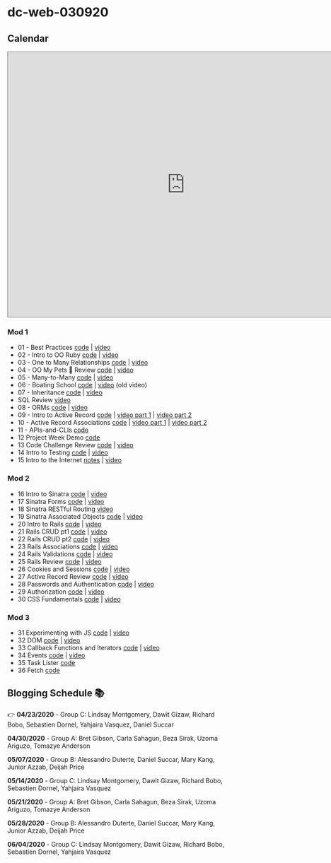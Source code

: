 # dc-web-030920

## Calendar

<iframe src="https://calendar.google.com/calendar/embed?height=600&amp;wkst=1&amp;bgcolor=%23ffffff&amp;ctz=America%2FNew_York&amp;src=ZmxhdGlyb25zY2hvb2wuY29tX2pubWt1MXAwMG9oaW1vajRmMnBodGxlczYwQGdyb3VwLmNhbGVuZGFyLmdvb2dsZS5jb20&amp;src=ZmxhdGlyb25zY2hvb2wuY29tX2UzcTBybHE5a3JtZ3Mza3VhMDVyNzEydW80QGdyb3VwLmNhbGVuZGFyLmdvb2dsZS5jb20&amp;color=%2333B679&amp;color=%23A79B8E&amp;mode=WEEK" style="border:solid 1px #777" width="800" height="600" frameborder="0" scrolling="no"></iframe>

### Mod 1

* 01 - Best Practices [code](https://github.com/learn-co-students/dc-web-030920/tree/master/01-Hasketball) | [video](https://youtu.be/HWAHL6Rfofo)
* 02 - Intro to OO Ruby [code](https://github.com/learn-co-students/dc-web-030920/tree/master/02-Intro-to-OO) | [video](https://youtu.be/8TZc52Mcui0)
* 03 - One to Many Relationships [code](https://github.com/learn-co-students/dc-web-030920/tree/master/03-One-to-Many) | [video](https://youtu.be/Z_crR62KgCU)
* 04 - OO My Pets 🧪 Review [code](https://github.com/learn-co-students/dc-web-030920/tree/master/05-OO-My-Pets) | [video](https://youtu.be/kSGLppn0n2o)
* 05 - Many-to-Many [code](https://github.com/learn-co-students/dc-web-030920/tree/master/04-Many-to-Many) | [video](https://youtu.be/m0hHjv8luZ8)
* 06 - Boating School [code](https://github.com/learn-co-students/dc-web-030920/tree/master/06-Boating-School) | [video](https://www.youtube.com/watch?v=j1nuxivf3Gc&feature=youtu.be) (old video)
* 07 - Inheritance [code](https://github.com/learn-co-students/dc-web-030920/tree/master/07-Inheritence) | [video](https://youtu.be/FgArehPdZGk)
* SQL Review [video](https://www.youtube.com/watch?v=hBxyj5l6L8k&feature=youtu.be)
* 08 - ORMs [code](https://github.com/learn-co-students/dc-web-030920/tree/master/08-ORMs) | [video](https://www.youtube.com/watch?v=kIAr_lqTnRk&feature=youtu.be)
* 09 - Intro to Active Record [code](https://github.com/learn-co-students/dc-web-030920/tree/master/09-Intro-To-Active-Record) | [video part 1](https://www.youtube.com/watch?v=VG0KHV56uKw&feature=youtu.be) | [video part 2](https://youtu.be/xv52sL7is5g)
* 10 - Active Record Associations [code](https://github.com/learn-co-students/dc-web-030920/tree/master/10-Active-Record-Associations) | [video part 1](https://youtu.be/vlESjhQhTIU) | [video part 2](https://youtu.be/LXUXGocl9m0)
* 11 - APIs-and-CLIs [code](https://github.com/learn-co-students/dc-web-030920/tree/master/11-APIs-and-CLIs)
* 12 Project Week Demo [code](https://github.com/learn-co-students/dc-web-030920/tree/master/12-Intro-to-ProjectWeek-WizardHealth)
* 13 Code Challenge Review [code](https://github.com/learn-co-students/dc-web-030920/tree/master/13-Code-Challenge-Review) | [video](https://youtu.be/nUI3AD7AKw4)
* 14 Intro to Testing [code](https://github.com/learn-co-students/dc-web-030920/tree/master/14-Intro-to-Testing) | [video](https://wework.zoom.com/rec/share/3-xYKrf27j1Lf43W1GztRa1xO8fOT6a81HMcqKFey0zTmeuBJoIgvoOBX4sROHfj )
* 15 Intro to the Internet [notes](https://github.com/learn-co-students/dc-web-030920/tree/master/15-Intro-to-the-Internet) | [video](https://youtu.be/VjMQWU_clv8)

### Mod 2

* 16 Intro to Sinatra [code](https://github.com/learn-co-students/dc-web-030920/tree/master/16-intro-to-sinatra) | [video](https://wework.zoom.com/rec/share/yPVKCqj-9mdLQpH08meEAbMNOI3jT6a80HBP_6EPmkhtNzcTd4s4uBaN8Fi3Gku1)
* 17 Sinatra Forms [code](https://github.com/learn-co-students/dc-web-030920/tree/master/17-sinatra-forms) | [video](https://wework.zoom.com/rec/share/-fN2EJOz3GxIG4HT9GuGBrY6A6n3X6a82iAc_fIPyx2ipCN5Hto--TU18UyXevde)
* 18 Sinatra RESTful Routing [video](https://wework.zoom.com/rec/play/v8EtIrv8rGo3GNOR4wSDU_B-W47pJqqshnBIrKVemU21WnkEN1L1ZbNHMONz9H-pg5oJF3dUoZ9sxvkR)
* 19 Sinatra Associated Objects [code](https://github.com/learn-co-students/dc-web-030920/tree/master/19-sinatra-associated-objects) | [video](https://wework.zoom.com/rec/share/-pRaKZHB_2NOBc_Rw26FA5Q6JKb4eaa8hCIX-6EPxUhGdqA0-aoDAvbfIemhsVmL?startTime=1585750129000)
* 20 Intro to Rails [code](https://github.com/learn-co-students/dc-web-030920/tree/master/20-intro-to-rails) | [video](https://wework.zoom.us/rec/play/6McqJeGgrm83S9KRswSDU_9-W9W5faus2idM__ZZnhvnWngLMQWlNOQSYbDPXQJQbut7RxnHeEiatEGC?autoplay=true)
* 21 Rails CRUD pt1 [code](https://github.com/learn-co-students/dc-web-030920/tree/master/21-rails-crud-pt1) | [video](https://wework.zoom.com/rec/share/vOUtEpit1j1LZqPI2V-AZu0IF4ThT6a8hiNP-aEMyBnnI_p8pQUwSpmGmj0-wu0k?startTime=1586181567000)
* 22 Rails CRUD pt2 [code](https://github.com/learn-co-students/dc-web-030920/tree/master/22-rails-crud-pt2) | [video](https://wework.zoom.us/rec/play/vpErdOmp-2g3GYHBuQSDBPZ5W9S5KK6sgSYb-PMOzBu1ViQBZlqiZ-ASZOoLhBH9A1n4uFkJJhHKkI0D?autoplay=true&startTime=1586188233000)
* 23 Rails Associations [code](https://github.com/learn-co-students/dc-web-030920/tree/master/23-rails-associations) | [video](https://wework.zoom.com/rec/share/6sledbv15D5IaNLMuE3-U7VwEt3ET6a80SZL-adbyEszFXIY7n_tpUu654yDEatH)
* 24 Rails Validations [code](https://github.com/learn-co-students/dc-web-030920/tree/master/24-rails-validations) | [video](https://youtu.be/V8DPAiojrS0)
* 25 Rails Review [code](https://github.com/learn-co-students/dc-web-030920/tree/master/25-rails-review) | [video](https://wework.zoom.com/rec/share/3sdZMoyv5z5LHM_85k7NC78QD6DUX6a82iQcrPcLmh6tt3mwIfrKPO5yNgtRtQgL?startTime=1586441161000)
* 26 Cookies and Sessions [code](https://github.com/learn-co-students/dc-web-030920/tree/master/26-cookies-and-sessions) | [video](https://wework.zoom.com/rec/share/x51wI5WvxmpOZafN2UvwSosuItjfT6a81nUdr_MEyRpwFS69xRMkYb6Kw103sNvT?startTime=1586804761000)
* 27 Active Record Review [code](https://github.com/learn-co-students/dc-web-030920/tree/master/27-active-record-review) | [video](https://wework.zoom.com/rec/share/xcMtK5bi0XJOZJHO2k3fc6MAMIn-eaa80yFK_aBcmk-EHOBhdwSlYnY_rcaE5nrq?startTime=1586809915000)
* 28 Passwords and Authentication [code](https://github.com/learn-co-students/dc-web-030920/tree/master/28-authentication) | [video](https://wework.zoom.com/rec/share/2-JSJeng8npJbYmX51yGa6w8Oar6aaa82iQe-6IExRw53TOIpwnSEC_c5kdQiTpx?startTime=1586872674000)
* 29 Authorization [code](https://github.com/learn-co-students/dc-web-030920/tree/master/29-authorization) | [video](https://wework.zoom.com/rec/share/6-FLIpWgqz9LbLPV2kyPALcBDqG6X6a80CgfqPMIzB3nJOQ3rQP3ZXadHl2sGbg6?startTime=1586879812000)
* 30 CSS Fundamentals [code](https://github.com/learn-co-students/dc-web-030920/tree/master/30-css-fundamentals) | [video](https://wework.zoom.com/rec/share/yZNaJOrP5FhIXYHT5gb5Wp58QoDkX6a81CMbrvVZmU9OX4vHzeBzDUoLuntSRvRw)

### Mod 3
* 31 Experimenting with JS [code](https://github.com/learn-co-students/dc-web-030920/tree/master/31-JS-Intro) | [video](https://youtu.be/e8zRjoqt9P8)
* 32 DOM [code](https://github.com/learn-co-students/dc-web-030920/tree/master/32-Intro-to-DOM) | [video](https://youtu.be/55WrvYDCDP4)
* 33 Callback Functions and Iterators [code](https://github.com/learn-co-students/dc-web-030920/tree/master/33-Callbacks-Iterators) | [video](https://youtu.be/OLHjXJPxLQ4)
* 34 Events [code](https://github.com/learn-co-students/dc-web-030920/tree/master/34-JS-Events) | [video](https://youtu.be/brOnLaLEbkA)
* 35 Task Lister [code](https://github.com/learn-co-students/dc-web-030920/tree/master/35-TaskLister) 
* 36 Fetch [code](https://github.com/learn-co-students/dc-web-030920/tree/master/36-Fetch)


## Blogging Schedule 📚

<!-- **03/19/2020** - Group A: Bret Gibson, Carla Sahagun, Beza Sirak, Uzoma Ariguzo, Tomazye Anderson -->

<!-- **03/26/2020** - Group B: Alessandro Duterte, Daniel Succar, Mary Kang, Junior Azzab, Deijah Price -->

<!-- **04/02/2020** - Group C: Lindsay Montgomery, Dawit Gizaw, Michael David Sackstein, Richard Bobo, Sebastien Dornel, Yahjaira Vasquez -->

<!-- **04/09/2020** - Group A: Bret Gibson, Carla Sahagun, Beza Sirak, Uzoma Ariguzo, Tomazye Anderson -->

<!-- **04/16/2020** - Group B: Alessandro Duterte, Mary Kang, Junior Azzab, Deijah Price -->

👉 **04/23/2020** - Group C: Lindsay Montgomery, Dawit Gizaw, Richard Bobo, Sebastien Dornel, Yahjaira Vasquez, Daniel Succar

**04/30/2020** - Group A: Bret Gibson, Carla Sahagun, Beza Sirak, Uzoma Ariguzo, Tomazye Anderson

**05/07/2020** - Group B: Alessandro Duterte, Daniel Succar, Mary Kang, Junior Azzab, Deijah Price

**05/14/2020** - Group C: Lindsay Montgomery, Dawit Gizaw, Richard Bobo, Sebastien Dornel, Yahjaira Vasquez

**05/21/2020** - Group A: Bret Gibson, Carla Sahagun, Beza Sirak, Uzoma Ariguzo, Tomazye Anderson

**05/28/2020** - Group B: Alessandro Duterte, Daniel Succar, Mary Kang, Junior Azzab, Deijah Price

**06/04/2020** - Group C: Lindsay Montgomery, Dawit Gizaw, Richard Bobo, Sebastien Dornel, Yahjaira Vasquez
